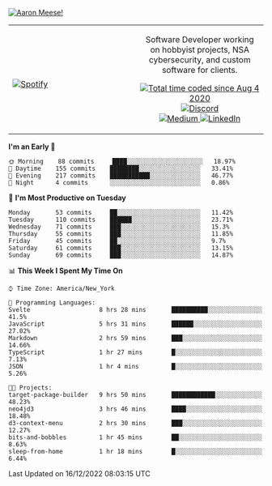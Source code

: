 [![Aaron Meese!](https://user-images.githubusercontent.com/17814535/88975338-a2aabf00-d27f-11ea-963f-8a19608716b4.png)](https://github.com/ajmeese7/readme-ascii "README ASCII")

<!-- Modified from project here: https://github.com/novatorem/novatorem -->
<table width="100%">
  <tr>
  <td width="50%">

&nbsp; <br> [![Spotify](https://ajmeese7.vercel.app/api/spotify)](https://open.spotify.com/user/ajmeese)

  </td>
  <td width="50%">
    <p align="center">
    Software Developer working on hobbyist projects, NSA cybersecurity, and custom software for clients.
    </p>
    <p align="center">
      <a href="https://wakatime.com/@f726891d-3b02-46cd-9b60-e8c59f9e2b14">
        <img src="https://wakatime.com/badge/user/f726891d-3b02-46cd-9b60-e8c59f9e2b14.svg" alt="Total time coded since Aug 4 2020" title="WakaTime" />
      </a>
      <a href="http://link.aaronmeese.com/discord">
        <img src="https://img.shields.io/badge/discord-ajmeese7%234835-369?style=flat-square&logo=discord&logoColor=white&color=purple" alt="Discord" title="Discord">
      </a>
      <br />
      <a href="https://link.aaronmeese.com/medium">
        <img src="https://img.shields.io/badge/medium-ajmeese7-1DB954?style=flat-square&logo=medium&logoColor=white" alt="Medium" title="Medium">
      </a>
      <a href="https://link.aaronmeese.com/linkedin">
        <img src="https://img.shields.io/badge/linkedIn-aaronmeese-1DB954?style=flat-square&logo=linkedin&logoColor=white&color=blue" alt="LinkedIn" title="LinkedIn">
      </a>
    </p>
  </td>

</table>

[//]: <> (The `&nbsp;` is to have Aphelion take up more space)

<!--START_SECTION:waka-->
**I'm an Early 🐤** 

```text
🌞 Morning    88 commits     ████░░░░░░░░░░░░░░░░░░░░░   18.97% 
🌆 Daytime    155 commits    ████████░░░░░░░░░░░░░░░░░   33.41% 
🌃 Evening    217 commits    ███████████░░░░░░░░░░░░░░   46.77% 
🌙 Night      4 commits      ░░░░░░░░░░░░░░░░░░░░░░░░░   0.86%

```
📅 **I'm Most Productive on Tuesday** 

```text
Monday       53 commits     ██░░░░░░░░░░░░░░░░░░░░░░░   11.42% 
Tuesday      110 commits    ██████░░░░░░░░░░░░░░░░░░░   23.71% 
Wednesday    71 commits     ███░░░░░░░░░░░░░░░░░░░░░░   15.3% 
Thursday     55 commits     ███░░░░░░░░░░░░░░░░░░░░░░   11.85% 
Friday       45 commits     ██░░░░░░░░░░░░░░░░░░░░░░░   9.7% 
Saturday     61 commits     ███░░░░░░░░░░░░░░░░░░░░░░   13.15% 
Sunday       69 commits     ███░░░░░░░░░░░░░░░░░░░░░░   14.87%

```


📊 **This Week I Spent My Time On** 

```text
⌚︎ Time Zone: America/New_York

💬 Programming Languages: 
Svelte                   8 hrs 28 mins       ██████████░░░░░░░░░░░░░░░   41.5% 
JavaScript               5 hrs 31 mins       ██████░░░░░░░░░░░░░░░░░░░   27.02% 
Markdown                 2 hrs 59 mins       ███░░░░░░░░░░░░░░░░░░░░░░   14.66% 
TypeScript               1 hr 27 mins        █░░░░░░░░░░░░░░░░░░░░░░░░   7.13% 
JSON                     1 hr 4 mins         █░░░░░░░░░░░░░░░░░░░░░░░░   5.26%

🐱‍💻 Projects: 
target-package-builder   9 hrs 50 mins       ████████████░░░░░░░░░░░░░   48.23% 
neo4jd3                  3 hrs 46 mins       ████░░░░░░░░░░░░░░░░░░░░░   18.48% 
d3-context-menu          2 hrs 30 mins       ███░░░░░░░░░░░░░░░░░░░░░░   12.27% 
bits-and-bobbles         1 hr 45 mins        ██░░░░░░░░░░░░░░░░░░░░░░░   8.63% 
sleep-from-home          1 hr 18 mins        █░░░░░░░░░░░░░░░░░░░░░░░░   6.44%

```


 Last Updated on 16/12/2022 08:03:15 UTC
<!--END_SECTION:waka-->
